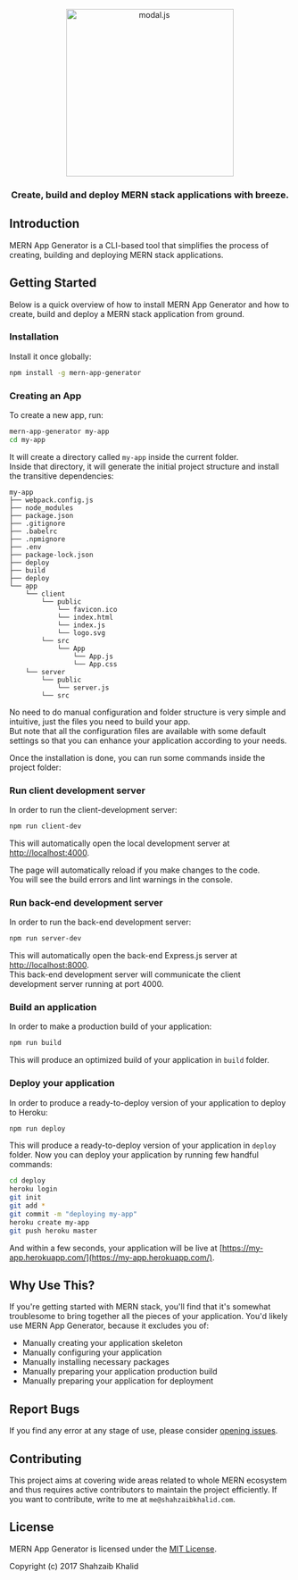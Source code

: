 <p align="center">
  <a href="https://shahzaibkhalid.github.io/modaljs">
    <img alt="modal.js" src="https://raw.githubusercontent.com/shahzaibkhalid/mern-app-generator/master/static/logo.png" width="300"/>
  </a>
</p>

<h3 align="center">Create, build and deploy MERN stack applications with breeze.</h3>

## Introduction
MERN App Generator is a CLI-based tool that simplifies the process of creating, building and deploying MERN stack applications.

## Getting Started
Below is a quick overview of how to install MERN App Generator and how to create, build and deploy a MERN stack application from ground.

### Installation
Install it once globally:

```sh
npm install -g mern-app-generator
```
### Creating an App

To create a new app, run:

```sh
mern-app-generator my-app
cd my-app
```

It will create a directory called `my-app` inside the current folder.<br>
Inside that directory, it will generate the initial project structure and install the transitive dependencies:

```
my-app
├── webpack.config.js
├── node_modules
├── package.json
├── .gitignore
├── .babelrc
├── .npmignore
├── .env
├── package-lock.json
├── deploy
├── build
├── deploy
└── app
    └── client
        └── public
            └── favicon.ico
            └── index.html
            └── index.js
            └── logo.svg
        └── src
            └── App
                └── App.js
                └── App.css
    └── server
        └── public
            └── server.js
        └── src
```
No need to do manual configuration and folder structure is very simple and intuitive, just the files you need to build your app.<br>
But note that all the configuration files are available with some default settings so that you can enhance your application according to your needs.

Once the installation is done, you can run some commands inside the project folder:

### Run client development server

In order to run the client-development server:

```sh
npm run client-dev
```

This will automatically open the local development server at [http://localhost:4000](http://localhost:4000).

The page will automatically reload if you make changes to the code.<br>
You will see the build errors and lint warnings in the console.

### Run back-end development server

In order to run the back-end development server:

```sh
npm run server-dev
```
This will automatically open the back-end Express.js server at [http://localhost:8000](http://localhost:8000).<br>
This back-end development server will communicate the client development server running at port 4000.

### Build an application

In order to make a production build of your application:

```sh
npm run build
```

This will produce an optimized build of your application in `build` folder.

### Deploy your application

In order to produce a ready-to-deploy version of your application to deploy to Heroku:

```sh
npm run deploy
```

This will produce a ready-to-deploy version of your application in `deploy` folder. 
Now you can deploy your application by running few handful commands:

```sh
cd deploy
heroku login
git init
git add *
git commit -m "deploying my-app"
heroku create my-app
git push heroku master
```
And within a few seconds, your application will be live at [https://my-app.herokuapp.com/](https://my-app.herokuapp.com/).

## Why Use This?
If you're getting started with MERN stack, you'll find that it's somewhat troublesome to bring together all the pieces of your application. You'd likely use MERN App Generator, because it excludes you of:

- Manually creating your application skeleton
- Manually configuring your application
- Manually installing necessary packages
- Manually preparing your application production build
- Manually preparing your application for deployment

## Report Bugs
If you find any error at any stage of use, please consider [opening issues](https://github.com/shahzaibkhalid/mern-app-generator/issues).

## Contributing
This project aims at covering wide areas related to whole MERN ecosystem and thus requires active contributors to maintain the project efficiently. If you want to contribute, write to me at `me@shahzaibkhalid.com`.

## License
MERN App Generator is licensed under the [MIT License](https://github.com/shahzaibkhalid/mern-app-generator/blob/master/LICENSE).

Copyright (c) 2017 Shahzaib Khalid
